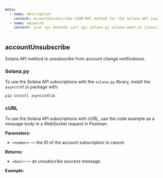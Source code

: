 ```yaml
---
meta:
  - name: description
    content: accountUnsubscribe JSON-RPC method for the Solana API available with examples in Solana web3.js, Solana.py, and cURL.
  - name: keywords
    content: json rpc methods curl api solana.py solana web3.js javascript python solana subscription 
---
```


## accountUnsubscribe

Solana API method to unsubscribe from account change notifications.

### Solana.py

To use the Solana API subscriptions with the `solana.py` library, install the `asyncstdlib` package with:

```sh
pip install asyncstdlib
```
### cURL

To use the Solana API subscriptions with cURL, use the code example as a message body in a WebSocket request in Postman.

**Parameters:**

* `<number>` — the ID of the account subscription to cancel.

**Returns:**

* `<bool>` — an unsubscribe success message.

**Example:**

<CodeSwitcher :languages="{js:'Solana web3.js', py:'Solana.py', cr:'cURL'}">
<template v-slot:js>

``` js
import { Connection } from "@solana/web3.js";

const web3 = new Connection("CHAINSTACK_HTTPS_URL", {
    wsEndpoint: "CHAINSTACK_WSS_URL",
  });
  
(async () => {
  web3.removeAccountChangeListener(0);
})();
```

</template>
<template v-slot:py>

``` py
import asyncio
from asyncstdlib import enumerate
from solana.rpc.websocket_api import connect
from solana.publickey import PublicKey

async def main():
    async with connect("CHAINSTACK_WSS_URL") as websocket:
        await websocket.account_subscribe(PublicKey('HSH3LftAhgNEQmpNRuE1ghnbqVHsxt8edvid1zdLxH5C'))
        first_resp = await websocket.recv()
        subscription_id = first_resp.result
        async for idx, msg in enumerate(websocket):
            if idx == 3:
                break
            print(msg)
        await websocket.account_unsubscribe(subscription_id)

asyncio.run(main())
```

</template>
<template v-slot:cr>

``` sh
'{ "jsonrpc": "2.0", "id": 1, "method": "accountUnsubscribe", "params": [0] }'
```

</template>
</CodeSwitcher>
